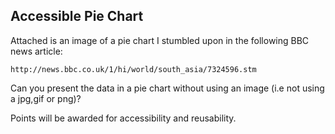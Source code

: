 Accessible Pie Chart
--------------------

Attached is an image of a pie chart I stumbled upon in the following BBC news article: 

	http://news.bbc.co.uk/1/hi/world/south_asia/7324596.stm

Can you present the data in a pie chart without using an image (i.e not using a jpg,gif or png)?

Points will be awarded for accessibility and reusability.
